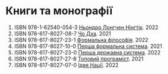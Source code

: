 # Книги та монографії

1. ISBN 978-1-62540-054-3 <a href="https://axiosis.github.io/books/nendro/index.pdf">Ньондро Лонгчен Нінгтік</a>. 2022
2. ISBN 978-617-8027-08-7 <a href="https://axiosis.github.io/books/monk/texts/monk.pdf">Чо Дха</a>. 2021
3. ISBN 978-617-8027-23-1 <a href="https://axiosis.github.io/books/fp/fp.pdf">Формальна філософія</a>. 2022
4. ISBN 978-617-8027-10-0 <a href="https://axiosis.github.io/books/uno/monography.pdf">Перша формальна система</a>. 2021
5. ISBN 978-617-8027-23-0 <a href="https://axiosis.github.io/books/sep/sep.pdf">Перша державна система</a>. 2022
6. ISBN 978-617-8027-27-8 <a href="https://axiosis.github.io/books/top/texts/top.pdf">Топовий програміст</a>. 2021
7. ISBN 978-617-8027-07-0 <a href="https://axiosis.github.io/books/azov/texts/idea.pdf">Ідея Нації</a>. 2022

